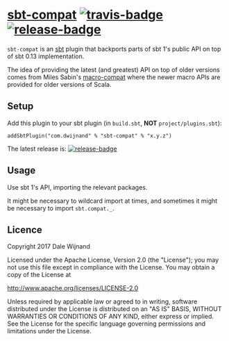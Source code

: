 # [sbt-compat][] [![travis-badge][]][travis] [![release-badge][]][release]

[sbt-compat]:                       https://github.com/dwijnand/sbt-compat
[travis]:                        https://travis-ci.org/dwijnand/sbt-compat
[travis-badge]:                  https://travis-ci.org/dwijnand/sbt-compat.svg?branch=master
[release]:                          https://github.com/dwijnand/sbt-compat/releases/latest
[release-badge]: https://img.shields.io/github/release/dwijnand/sbt-compat.svg

`sbt-compat` is an [sbt](http://www.scala-sbt.org/) plugin that backports parts of sbt 1's public API on top of
sbt 0.13 implementation.

The idea of providing the latest (and greatest) API on top of older versions comes from Miles Sabin's
[macro-compat](https://github.com/milessabin/macro-compat) where the newer macro APIs are provided for older
versions of Scala.

## Setup

Add this plugin to your sbt plugin (in `build.sbt`, **NOT** `project/plugins.sbt`):

    addSbtPlugin("com.dwijnand" % "sbt-compat" % "x.y.z")

The latest release is: [![release-badge][]][release]

## Usage

Use sbt 1's API, importing the relevant packages.

It might be necessary to wildcard import at times, and sometimes it might be necessary to import `sbt.compat._`.

## Licence

Copyright 2017 Dale Wijnand

Licensed under the Apache License, Version 2.0 (the "License");
you may not use this file except in compliance with the License.
You may obtain a copy of the License at

  http://www.apache.org/licenses/LICENSE-2.0

Unless required by applicable law or agreed to in writing, software
distributed under the License is distributed on an "AS IS" BASIS,
WITHOUT WARRANTIES OR CONDITIONS OF ANY KIND, either express or implied.
See the License for the specific language governing permissions and
limitations under the License.
